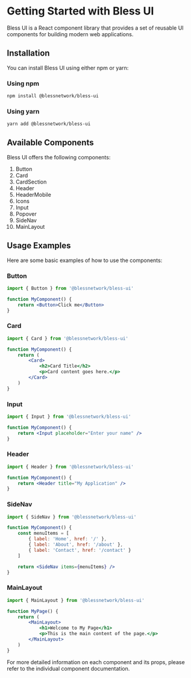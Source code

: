 # Getting Started with Bless UI

Bless UI is a React component library that provides a set of reusable UI components for building modern web applications.

## Installation

You can install Bless UI using either npm or yarn:

### Using npm

```bash
npm install @blessnetwork/bless-ui
```

### Using yarn

```bash
yarn add @blessnetwork/bless-ui
```

## Available Components

Bless UI offers the following components:

1. Button
2. Card
3. CardSection
4. Header
5. HeaderMobile
6. Icons
7. Input
8. Popover
9. SideNav
10. MainLayout

## Usage Examples

Here are some basic examples of how to use the components:

### Button

```jsx
import { Button } from '@blessnetwork/bless-ui'

function MyComponent() {
	return <Button>Click me</Button>
}
```

### Card

```jsx
import { Card } from '@blessnetwork/bless-ui'

function MyComponent() {
	return (
		<Card>
			<h2>Card Title</h2>
			<p>Card content goes here.</p>
		</Card>
	)
}
```

### Input

```jsx
import { Input } from '@blessnetwork/bless-ui'

function MyComponent() {
	return <Input placeholder="Enter your name" />
}
```

### Header

```jsx
import { Header } from '@blessnetwork/bless-ui'

function MyComponent() {
	return <Header title="My Application" />
}
```

### SideNav

```jsx
import { SideNav } from '@blessnetwork/bless-ui'

function MyComponent() {
	const menuItems = [
		{ label: 'Home', href: '/' },
		{ label: 'About', href: '/about' },
		{ label: 'Contact', href: '/contact' }
	]

	return <SideNav items={menuItems} />
}
```

### MainLayout

```jsx
import { MainLayout } from '@blessnetwork/bless-ui'

function MyPage() {
	return (
		<MainLayout>
			<h1>Welcome to My Page</h1>
			<p>This is the main content of the page.</p>
		</MainLayout>
	)
}
```

For more detailed information on each component and its props, please refer to the individual component documentation.
